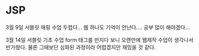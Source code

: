 # JSP
3월 9일 서블릿 매핑 수업
두렵다... 웹 하나도 기억이 안난다....
공부 많이 해야겠다...

3월 14일 서블릿 기초 수업
form 태그를 만지다 보니 오랜만에 웹제작 수업이 생각나서 반가웠다.
물론 그때보단 심화된 과정이라 어렵겠지만 재밌을 것 같다.
